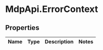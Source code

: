 # MdpApi.ErrorContext

## Properties

Name | Type | Description | Notes
------------ | ------------- | ------------- | -------------


